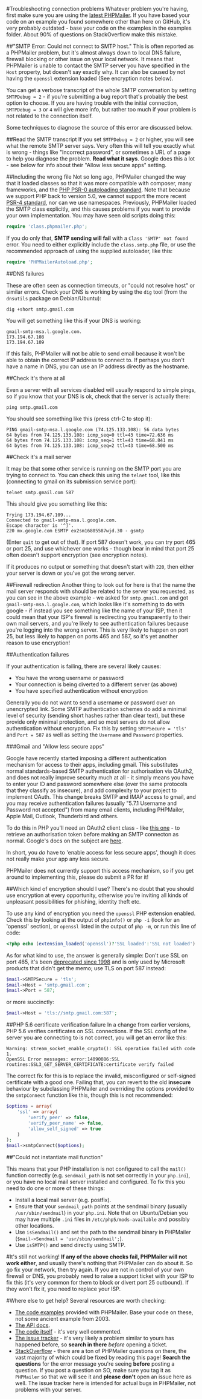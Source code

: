 #Troubleshooting connection problems
Whatever problem you're having, first make sure you are using the [latest PHPMailer](https://github.com/PHPMailer/PHPMailer). If you have based your code on an example you found somewhere other than here on GitHub, it's very probably outdated - base your code on the examples in the examples folder. About 90% of questions on StackOverflow make this mistake.

##"SMTP Error: Could not connect to SMTP host."
This is often reported as a PHPMailer problem, but it's almost always down to local DNS failure, firewall blocking or other issue on your local network. It means that PHPMailer is unable to contact the SMTP server you have specified in the `Host` property, but doesn't say exactly why. It can also be caused by not having the `openssl` extension loaded (See encryption notes below).

You can get a verbose transcript of the whole SMTP conversation by setting `SMTPDebug = 2` - if you're submitting a bug report that's probably the best option to choose. If you are having trouble with the initial connection, `SMTPDebug = 3` or `4` will give more info, but rather too much if your problem is not related to the connection itself.

Some techniques to diagnose the source of this error are discussed below.

##Read the SMTP transcript
If you set `SMTPDebug = 2` or higher, you will see what the remote SMTP server says. Very often this will tell you exactly what is wrong - things like "Incorrect password", or sometimes a URL of a page to help you diagnose the problem. **Read what it says**. Google does this a lot - see below for info about their "Allow less secure apps" setting.

##Including the wrong file
Not so long ago, PHPMailer changed the way that it loaded classes so that it was more compatible with composer, many frameworks, and the [PHP PSR-0 autoloading standard](http://www.php-fig.org/psr/psr-0/). Note that because we support PHP back to version 5.0, we cannot support the more recent [PSR-4 standard](http://www.php-fig.org/psr/psr-4/), nor can we use namespaces. Previously, PHPMailer loaded the SMTP class explicitly, and this causes problems if you want to provide your own implementation. You may have seen old scripts doing this:

```php
require 'class.phpmailer.php';
```

If you do only that, **SMTP sending will fail** with a `Class 'SMTP' not found` error. You need to either explicitly include the `class.smtp.php` file, or use the recommended approach of using the supplied autoloader, like this:

```php
require 'PHPMailerAutoload.php';
```

##DNS failures

These are often seen as connection timeouts, or "could not resolve host" or similar errors. Check your DNS is working by using the `dig` tool (from the `dnsutils` package on Debian/Ubuntu):

```shell
dig +short smtp.gmail.com
```
You will get something like this if your DNS is working:

```shell
gmail-smtp-msa.l.google.com.
173.194.67.108
173.194.67.109
```
If this fails, PHPMailer will not be able to send email because it won't be able to obtain the correct IP address to connect to. If perhaps you don't have a name in DNS, you can use an IP address directly as the hostname.

##Check it's there at all

Even a server with all services disabled will usually respond to simple pings, so if you know that your DNS is ok, check that the server is actually there:

```shell
ping smtp.gmail.com
```

You should see something like this (press ctrl-C to stop it):
```
PING gmail-smtp-msa.l.google.com (74.125.133.108): 56 data bytes
64 bytes from 74.125.133.108: icmp_seq=0 ttl=43 time=72.636 ms
64 bytes from 74.125.133.108: icmp_seq=1 ttl=43 time=68.841 ms
64 bytes from 74.125.133.108: icmp_seq=2 ttl=43 time=68.500 ms
```
##Check it's a mail server

It may be that some other service is running on the SMTP port you are trying to connect to. You can check this using the `telnet` tool, like this (connecting to gmail on its submission service port):
```
telnet smtp.gmail.com 587
```
This should give you something like this:

```
Trying 173.194.67.109...
Connected to gmail-smtp-msa.l.google.com.
Escape character is '^]'.
220 mx.google.com ESMTP ex2sm16805587wjd.30 - gsmtp
```

(Enter `quit` to get out of that). If port 587 doesn't work, you can try port 465 or port 25, and use whichever one works - though bear in mind that port 25 often doesn't support encryption (see encryption notes).

If it produces no output or something that doesn't start with `220`, then either your server is down or you've got the wrong server.

##Firewall redirection
Another thing to look out for here is that the name the mail server responds with should be related to the server you requested, as you can see in the above example - we asked for `smtp.gmail.com` and got `gmail-smtp-msa.l.google.com`, which looks like it's something to do with google - if instead you see something like the name of your ISP, then it could mean that your ISP's firewall is redirecting you transparently to their own mail servers, and you're likely to see authentication failures because you're logging into the wrong server. This is very likely to happen on port 25, but less likely to happen on ports 465 and 587, so it's yet another reason to use encryption!

##Authentication failures

If your authentication is failing, there are several likely causes:
* You have the wrong username or password
* Your connection is being diverted to a different server (as above)
* You have specified authentication without encryption

Generally you do not want to send a username or password over an unencrypted link. Some SMTP authentication schemes do add a minimal level of security (sending short hashes rather than clear text), but these provide only minimal protection, and so most servers do not allow authentication without encryption. Fix this by setting `SMTPSecure = 'tls'` and `Port = 587` as well as setting the `Username` and `Password` properties.

###Gmail and "Allow less secure apps"

Google have recently started imposing a different authentication mechanism for access to their apps, including gmail. This substitutes normal standards-based SMTP authentication for authorisation via OAuth2, and does not really improve security much at all - it simply means you have to enter your ID and password somewhere else (over the same protocols that they classify as insecure), and add complexity to your project to implement OAuth. This change breaks SMTP and IMAP access to gmail, and you may receive authentication failures (usually "5.7.1 Username and Password not accepted") from many email clients, including PHPMailer, Apple Mail, Outlook, Thunderbird and others.

To do this in PHP you'll need an OAuth2 client class - like [this one](http://www.phpclasses.org/package/7700-PHP-Authorize-and-access-APIs-using-OAuth.html) - to retrieve an authorisation token before making an SMTP connecton as normal. Google's docs on the subject are [here](https://developers.google.com/gmail/xoauth2_protocol).

In short, you *do* have to 'enable access for less secure apps', though it does not really make your app any less secure.

PHPMailer does not currently support this access mechanism, so if you get around to implementing this, please do submit a PR for it!

##Which kind of encryption should I use?
There's no doubt that you should use encryption at every opportunity, otherwise you're inviting all kinds of unpleasant possibilities for phishing, identity theft etc.

To use any kind of encryption you need the `openssl` PHP extension enabled. Check this by looking at the output of `phpinfo()` or `php -i` (look for an 'openssl' section), or `openssl` listed in the output of `php -m`, or run this line of code:
```php
<?php echo (extension_loaded('openssl')?'SSL loaded':'SSL not loaded')."\n"; ?>
```
As for what kind to use, the answer is generally simple: Don't use SSL on port 465, it's been [deprecated since 1998](http://en.wikipedia.org/wiki/SMTPS) and is only used by Microsoft products that didn't get the memo; use TLS on port 587 instead:

```php
$mail->SMTPSecure = 'tls';
$mail->Host = 'smtp.gmail.com';
$mail->Port = 587;
```
or more succinctly:

```php
$mail->Host = 'tls://smtp.gmail.com:587';
```

##PHP 5.6 certificate verification failure
In a change from earlier versions, PHP 5.6 verifies certificates on SSL connections. If the SSL config of the server you are connecting to is not correct, you will get an error like this:

```
Warning: stream_socket_enable_crypto(): SSL operation failed with code 1.
OpenSSL Error messages: error:14090086:SSL routines:SSL3_GET_SERVER_CERTIFICATE:certificate verify failed
```

The correct fix for this is to replace the invalid, misconfigured or self-signed certificate with a good one. Failing that, you can revert to the old **insecure** behaviour by subclassing PHPMailer and overriding the options provided to the `smtpConnect` function like this, though this is not recommended:

```php
$options = array(
    'ssl' => array(
        'verify_peer' => false,
        'verify_peer_name' => false,
        'allow_self_signed' => true
    )
);
$mail->smtpConnect($options);
```

##"Could not instantiate mail function"

This means that your PHP installation is not configured to call the `mail()` function correctly (e.g. `sendmail_path` is not set correctly in your `php.ini`), or you have no local mail server installed and configured. To fix this you need to do one or more of these things:
* Install a local mail server (e.g. postfix).
* Ensure that your `sendmail_path` points at the sendmail binary (usually `/usr/sbin/sendmail`) in your `php.ini`. Note that on Ubuntu/Debian you may have multiple `.ini` files in `/etc/php5/mods-available` and possibly other locations.
* Use `isSendmail()` and set the path to the sendmail binary in PHPMailer (`$mail->Sendmail = 'usr/sbin/sendmail';`).
* Use `isSMTP()` and send directly using SMTP.

#It's still not working!
**If any of the above checks fail, PHPMailer will not work either**, and usually there's nothing that PHPMailer can do about it. So go fix your network, then try again. If you are not in control of your own firewall or DNS, you probably need to raise a support ticket with your ISP to fix this (it's very common for them to block or divert port 25 outbound). If they won't fix it, you need to replace your ISP.

#Where else to get help?
Several resources are worth checking:
* [The code examples](https://github.com/PHPMailer/PHPMailer/tree/master/examples) provided with PHPMailer. Base your code on these, not some ancient example from 2003.
* [The API docs](http://phpmailer.github.io/PHPMailer/).
* [The code itself](https://github.com/PHPMailer/PHPMailer/blob/master/class.phpmailer.php) - it's very well commented.
* [The issue tracker](https://github.com/PHPMailer/PHPMailer/issues) - it's very likely a problem similar to yours has happened before, so **search in there** _before_ opening a ticket.
* [StackOverflow](http://stackoverflow.com/questions/tagged/phpmailer) - there are a ton of PHPMailer questions on there, the vast majority of which could be fixed by reading this page! **Search the questions** for the error message you're seeing **before** posting a question. If you post a question on SO, make sure you tag it as `PHPMailer` so that we will see it and **please don't** open an issue here as well. The issue tracker here is intended for actual bugs in PHPMailer, not problems with your server.